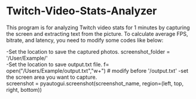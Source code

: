 # Twitch-Video-Stats-Analyzer

This program is for analyzing Twitch video stats for 1 minutes by capturing the screen and extracting text from the picture.
To calculate average FPS, bitrate, and latency, you need to modify some codes like below:

-Set the location to save the captured photos.
screenshot_folder = '/User/Example/'<br/>
-Set the location to save output.txt file.
f= open("/Users/Example/output.txt","w+") # modify before '/output.txt'
-set the screen area you want to capture.<br/>
screenshot = pyautogui.screenshot(screenshot_name, region=(left, top, right, bottom)) 
